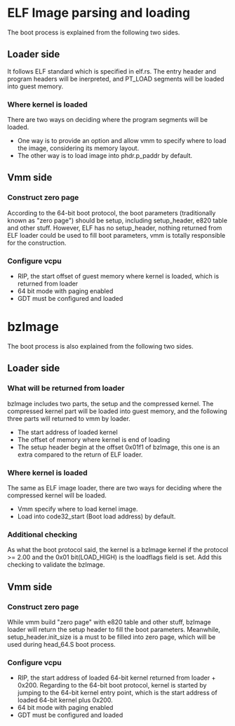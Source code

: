 # ELF Image parsing and loading

The boot process is explained from the following two sides.

## Loader side

It follows ELF standard which is specified in elf.rs. The entry header and program headers will be inerpreted, and PT_LOAD segments will be loaded into guest memory.

### Where kernel is loaded 

There are two ways on deciding where the program segments will be loaded.

- One way is to provide an option and allow vmm to specify where to load the image, considering its memory layout.
- The other way is to load image into phdr.p_paddr by default.

## Vmm side

### Construct zero page

According to the 64-bit boot protocol, the boot parameters (traditionally known as "zero page") should be setup, including setup_header, e820 table and other stuff. However, ELF has no setup_header, nothing returned from ELF loader could be used to fill boot parameters, vmm is totally responsible for the construction. 

### Configure vcpu

- RIP, the start offset of guest memory where kernel is loaded, which is returned from loader
- 64 bit mode with paging enabled
- GDT must be configured and loaded

# bzImage

The boot process is also explained from the following two sides.

## Loader side

### What will be returned from loader

bzImage includes two parts, the setup and the compressed kernel. The compressed kernel part will be loaded into guest memory, and the following three parts will returned to vmm by loader.
- The start address of loaded kernel
- The offset of memory where kernel is end of loading 
- The setup header begin at the offset 0x01f1 of bzImage, this one is an extra compared to the return of ELF loader.

### Where kernel is loaded

The same as ELF image loader, there are two ways for deciding where the compressed kernel will be loaded.

- Vmm specify where to load kernel image.
- Load into code32_start (Boot load address) by default.

### Additional checking

As what the boot protocol said, the kernel is a bzImage kernel if the protocol >= 2.00 and the 0x01 bit(LOAD_HIGH) is the loadflags field is set. Add this checking to validate the bzImage.

## Vmm side

### Construct zero page

While vmm build "zero page" with e820 table and other stuff, bzImage loader will return the setup header to fill the boot parameters. Meanwhile, setup_header.init_size is a must to be filled into zero page, which will be used during head_64.S boot process.

### Configure vcpu

- RIP, the start address of loaded 64-bit kernel returned from loader + 0x200. Regarding to the 64-bit boot protocol, kernel is started by jumping to the 64-bit kernel entry point, which is the start address of loaded 64-bit kernel plus 0x200.
- 64 bit mode with paging enabled
- GDT must be configured and loaded



